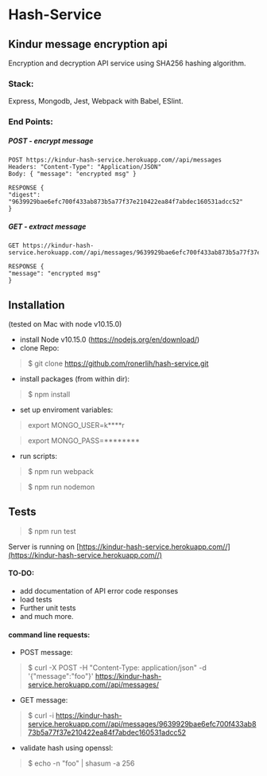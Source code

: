 # Hash-Service 
## Kindur message encryption api
Encryption and decryption API service using SHA256 hashing algorithm.

### Stack: 

Express, Mongodb, Jest, Webpack with Babel, ESlint.

### End Points:

##### POST - encrypt message

```
POST https://kindur-hash-service.herokuapp.com//api/messages
Headers: "Content-Type": "Application/JSON"
Body: { "message": "encrypted msg" } 

RESPONSE {
"digest": "9639929bae6efc700f433ab873b5a77f37e210422ea84f7abdec160531adcc52"
}
```

##### GET - extract message
```
GET https://kindur-hash-service.herokuapp.com//api/messages/9639929bae6efc700f433ab873b5a77f37e210422ea84f7abdec160531adcc52

RESPONSE {
"message": "encrypted msg"
}

```


## Installation
(tested on Mac with node v10.15.0)

* install Node v10.15.0 (https://nodejs.org/en/download/)
* clone Repo: 
> $ git clone https://github.com/ronerlih/hash-service.git
* install packages (from within dir):
> $ npm install

* set up enviroment variables:
> export MONGO_USER=k****r

> export MONGO_PASS=********

* run scripts:
> $ npm run webpack

> $ npm run nodemon

## Tests

> $ npm run test

Server is running on [https://kindur-hash-service.herokuapp.com//](https://kindur-hash-service.herokuapp.com//)

#### TO-DO: 
* add documentation of API error code responses
* load tests
* Further unit tests
* and much more.

#### command line requests:
* POST message:
> $ curl -X POST -H "Content-Type: application/json" -d '{"message":"foo"}' https://kindur-hash-service.herokuapp.com//api/messages/

* GET message:
> $ curl -i https://kindur-hash-service.herokuapp.com//api/messages/9639929bae6efc700f433ab873b5a77f37e210422ea84f7abdec160531adcc52 
* validate hash using openssl:
> $ echo -n "foo" | shasum -a 256
